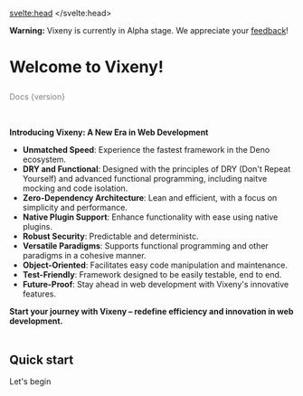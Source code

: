 <script>
  import PreviousNext from "$lib/components/PreviousNext.svelte"
  import FancyLink from "$lib/components/FancyLink.svelte"
  import {version} from "$app/environment"

</script>
<svelte:head>
    <title>Vixeny - Unleash the Power of Multi-Paradigm Programming</title>
    <meta name="description" content="Vixeny is a multi-paradigm web development framework, optimizing developer experience, application speed, and functional programming capabilities. Start your journey with Vixeny to create robust, maintainable, and efficient web applications.">
</svelte:head>


<div class="warning">
  <strong>Warning:</strong> Vixeny is currently in Alpha stage. We appreciate your <a href="https://github.com/mimiMonads/vixeny/issues" target="_blank">feedback</a>!
</div>

<h1 style="padding-bottom: 8px">Welcome to Vixeny!</h1>
<div style="padding-bottom: 32px; color: gray;">
Docs {version}
</div>

**Introducing Vixeny: A New Era in Web Development**

*   **Unmatched Speed**: Experience the fastest framework in the Deno ecosystem.
*   **DRY and Functional**: Designed with the principles of DRY (Don't Repeat Yourself) and advanced functional programming, including naitve mocking and code isolation.
*   **Zero-Dependency Architecture**: Lean and efficient, with a focus on simplicity and performance.
*   **Native Plugin Support**: Enhance functionality with ease using native plugins.
*   **Robust Security**: Predictable and deterministc.
*   **Versatile Paradigms**: Supports functional programming and other paradigms in a cohesive manner.
*   **Object-Oriented**: Facilitates easy code manipulation and maintenance.
*   **Test-Friendly**: Framework designed to be easily testable, end to end.
*   **Future-Proof**: Stay ahead in web development with Vixeny's innovative features.

**Start your journey with Vixeny – redefine efficiency and innovation in web development.**
<h2 style="margin-top: 48px;">
Quick start
</h2>

<div>
<FancyLink href="/framework/init">Let's begin</FancyLink>
</div>



<style>
div > :global(*:not(:last-child)) {
margin-bottom: 8px;
}
a { display: inline-block;margin: 0; }
</style>

